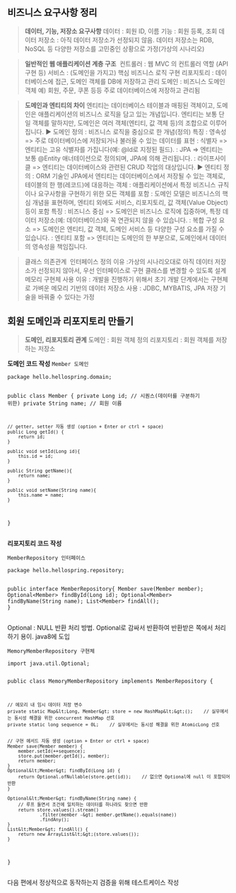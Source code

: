 <h2 id="비즈니스-요구사항-정리">비즈니스 요구사항 정리</h2>
<blockquote>
<p><strong>데이터, 기능, 저장소 요구사항</strong>
데이터 : 회원 ID, 이름
기능 : 회원 등록, 조회
데이터 저장소 : 아직 데이터 저장소가 선정되지 않음. 데이터 저장소는 RDB, NoSQL 등 다양한 저장소를 고민중인 상황으로 가정(가상의 시나리오)</p>
</blockquote>
<blockquote>
<p><strong>일반적인 웹 애플리케이션 계층 구조</strong>
<img alt="" src="https://velog.velcdn.com/images/b4failrise/post/c2f78843-217a-471b-9f0a-1b1319e61ca2/image.png" />
컨트롤러 : 웹 MVC 의 컨트롤러 역할 (API 구현 등)
서비스 : (도메인을 가지고) 핵심 비즈니스 로직 구현 
리포지토리 : 데이터베이스에 접근, 도메인 객체를 DB에 저장하고 관리
도메인 : 비즈니스 도메인 객체 예) 회원, 주문, 쿠폰 등등 주로 데이터베이스에 저장하고 관리됨</p>
</blockquote>
<blockquote>
<p><strong>도메인과 엔티티의 차이</strong>
엔티티는 데이터베이스 테이블과 매핑된 객체이고, 도메인은 애플리케이션의 비즈니스 로직을 담고 있는 개념입니다.
엔티티는 보통 단일 객체를 말하지만, 도메인은 여러 객체(엔티티, 값 객체 등)의 조합으로 이루어집니다.
▶️ 도메인 
정의 : 비즈니스 로직을 중심으로 한 개념(정의)
특징
: 영속성 =&gt;  주로 데이터베이스에 저장되거나 불러올 수 있는 데이터를 표현
: 식별자 =&gt; 엔티티는 고유 식별자를 가집니다(예: @Id로 지정된 필드).
: JPA =&gt; 엔티티는 보통 @Entity 애너테이션으로 정의되며, JPA에 의해 관리됩니다.
: 라이프사이클 =&gt; 엔티티는 데이터베이스와 관련된 CRUD 작업의 대상입니다.
▶️ 엔티티 
정의 
: ORM 기술인 JPA에서 엔티티는 데이터베이스에서 저장될 수 있는 객체로, 테이블의 한 행(레코드)에 대응하는 객체
: 애플리케이션에서 특정 비즈니스 규칙이나 요구사항을 구현하기 위한 모든 객체를 포함
: 도메인 모델은 비즈니스의 핵심 개념을 표현하며, 엔티티 외에도 서비스, 리포지토리, 값 객체(Value Object) 등이 포함
특징
: 비즈니스 중심 =&gt; 도메인은 비즈니스 로직에 집중하며, 특정 데이터 저장소(예: 데이터베이스)와 꼭 연관되지 않을 수 있습니다.
: 복합 구성 요소 =&gt; 도메인은 엔티티, 값 객체, 도메인 서비스 등 다양한 구성 요소를 가질 수 있습니다.
: 엔티티 포함 =&gt; 엔티티는 도메인의 한 부분으로, 도메인에서 데이터의 영속성을 책임집니다.</p>
</blockquote>
<blockquote>
<p>클래스 의존관계
<img alt="" src="https://velog.velcdn.com/images/b4failrise/post/4ba96e43-3c5b-441a-9b76-c84e4f521e13/image.png" />
인터페이스 정의 이유 
:가상의 시나리오대로 아직 데이터 저장소가 선정되지 않아서, 우선 인터페이스로 구현 클래스를 변경할 수 있도록 설계
메모리 구현체 사용 이유
: 개발을 진행하기 위해서 초기 개발 단계에서는 구현체로 가벼운 메모리 기반의 데이터 저장소 사용
: JDBC, MYBATIS, JPA 저장 기술을 바꿔줄 수 있다는 가정</p>
</blockquote>
<h2 id="회원-도메인과-리포지토리-만들기">회원 도메인과 리포지토리 만들기</h2>
<blockquote>
<p><strong>도메인, 리포지토리 관계</strong>
도메인 : 회원 객체 정의
리포지토리 : 회원 객체를 저장하는 저장소</p>
</blockquote>
<p><strong>도메인 코드 작성</strong>
<code>Member 도메인</code></p>
<pre><code class="language-java">package hello.hellospring.domain;

public class Member {
    private Long id;        // 시퀀스(데이터를 구분하기 위한)
    private String name;    // 회원 이름

    // getter, setter 자동 생성 (option + Enter or ctrl + space)
    public Long getId() {
        return id;
    }

    public void setId(Long id){
        this.id = id;
    }

    public String getName(){
        return name;
    }

    public void setName(String name){
        this.name = name;
    }
}</code></pre>
<p><strong>리포지토리 코드 작성</strong></p>
<p><code>MemberRepository 인터페이스</code></p>
<pre><code class="language-java">package hello.hellospring.repository;

public interface MemberRepository{
    Member save(Member member);
    Optional&lt;Member&gt; findById(Long id);
    Optional&lt;Member&gt; findByName(String name);
    List&lt;Member&gt; findAll();
}</code></pre>
<p>Optional : NULL 반환 처리 방법. Optional로 감싸서 반환하여 반환받은 쪽에서 처리하기 용이. java8에 도입</p>
<p><code>MemoryMemberRepository 구현체</code></p>
<pre><code class="language-java">import java.util.Optional;

public class MemoryMemberRepository implements MemberRepository {

    // 메모리 내 임시 데이터 저장 변수
    private static Map&lt;Long, Member&gt; store = new HashMap&lt;&gt;();    // 실무에서는 동시성 해결을 위한 concurrent HashMap 선호
    private static long sequence = 0L;    // 실무에서는 동시성 해결을 위한 AtomicLong 선호


    // 구현 메서드 자동 생성 (option + Enter or ctrl + space)
    Member save(Member member) {
        member.setId(++sequence);
        store.put(member.getId(), member);
        return member;
    }
    Optional&lt;Member&gt; findById(Long id) {
        return Optional.ofNullable(store.get(id));    // 없으면 Optional에 null 이 포함되어 반환
    }

    Optional&lt;Member&gt; findByName(String name) {
        // 루프 돌면서 조건에 일치하는 데이터를 하나라도 찾으면 반환
        return store.values().stream()
                .filter(member -&gt; member.getName().equals(name))
                .findAny();
    }
    List&lt;Member&gt; findAll() {
        return new ArrayList&lt;&gt;(store.values());
    }
}
</code></pre>
<p>다음 편에서 정상적으로 동작하는지 검증을 위해 테스트케이스 작성</p>